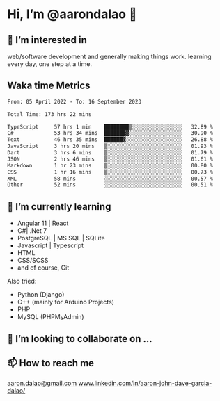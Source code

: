 # __Hi, I’m @aarondalao__ 👋 
## 👀 I’m interested in 
web/software development and generally making things work.
learning every day, one step at a time. 

## Waka time Metrics
<!--START_SECTION:waka-->

```txt
From: 05 April 2022 - To: 16 September 2023

Total Time: 173 hrs 22 mins

TypeScript     57 hrs 1 min    ████████▒░░░░░░░░░░░░░░░░   32.89 %
C#             53 hrs 34 mins  ███████▓░░░░░░░░░░░░░░░░░   30.90 %
Text           46 hrs 35 mins  ██████▓░░░░░░░░░░░░░░░░░░   26.88 %
JavaScript     3 hrs 20 mins   ▒░░░░░░░░░░░░░░░░░░░░░░░░   01.93 %
Dart           3 hrs 6 mins    ▒░░░░░░░░░░░░░░░░░░░░░░░░   01.79 %
JSON           2 hrs 46 mins   ▒░░░░░░░░░░░░░░░░░░░░░░░░   01.61 %
Markdown       1 hr 23 mins    ▒░░░░░░░░░░░░░░░░░░░░░░░░   00.80 %
CSS            1 hr 16 mins    ▒░░░░░░░░░░░░░░░░░░░░░░░░   00.73 %
XML            58 mins         ░░░░░░░░░░░░░░░░░░░░░░░░░   00.57 %
Other          52 mins         ░░░░░░░░░░░░░░░░░░░░░░░░░   00.51 %
```

<!--END_SECTION:waka-->

## 🌱 I’m currently learning 

- Angular 11 | React 
- C#| .Net 7
- PostgreSQL | MS SQL | SQLite
- Javascript | Typescript
- HTML 
- CSS/SCSS
- and of course, Git 


Also tried:
- Python (Django)
- C++ (mainly for Arduino Projects)
- PHP
- MySQL (PHPMyAdmin)


## 💞️ I’m looking to collaborate on ...

## 📫 How to reach me 
aaron.dalao@gmail.com
www.linkedin.com/in/aaron-john-dave-garcia-dalao/

<!---
aarondalao/aarondalao is a ✨ special ✨ repository because its `README.md` (this file) appears on your GitHub profile.
You can click the Preview link to take a look at your changes.
--->
